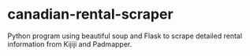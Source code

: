 # canadian-rental-scraper
Python program using beautiful soup and Flask to scrape detailed rental information from Kijiji and Padmapper.
